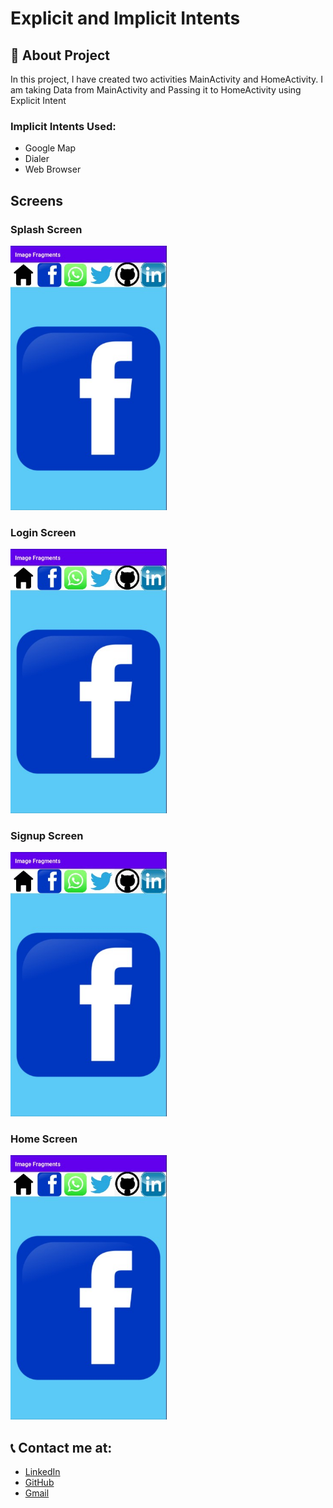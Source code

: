 # Explicit and Implicit Intents

## 📝 About Project

In this project, I have created two activities MainActivity and HomeActivity. I am taking Data from MainActivity and Passing it to HomeActivity using Explicit Intent

### Implicit Intents Used:

- Google Map
- Dialer
- Web Browser

## Screens

### Splash Screen

<img src="https://github.com/alijawad1511/Image_Fragments_Android/blob/master/images/Sample.jpg" width="250" />

### Login Screen

<img src="https://github.com/alijawad1511/Image_Fragments_Android/blob/master/images/Sample.jpg" width="250" />

### Signup Screen

<img src="https://github.com/alijawad1511/Image_Fragments_Android/blob/master/images/Sample.jpg" width="250" />

### Home Screen

<img src="https://github.com/alijawad1511/Image_Fragments_Android/blob/master/images/Sample.jpg" width="250" />

## 📞 Contact me at:

- [LinkedIn](https://www.linkedin.com/in/alijawad1511)
- [GitHub](https://github.com/alijawad1511)
- [Gmail](mailto:jawad.bukhari1511@gmail.com)
